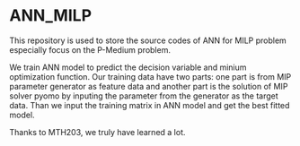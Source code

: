 # ANN_MILP

This repository is used to store the source codes of ANN for MILP problem especially focus on the P-Medium problem.

We train ANN model to predict the decision variable and minium optimization function. Our training data have two parts: one part is from MIP parameter generator as feature data and another part is the solution of MIP solver pyomo by inputing the parameter from the generator as the target data. Than we input the training matrix in ANN model and get the best fitted model.

Thanks to MTH203, we truly have learned a lot.

